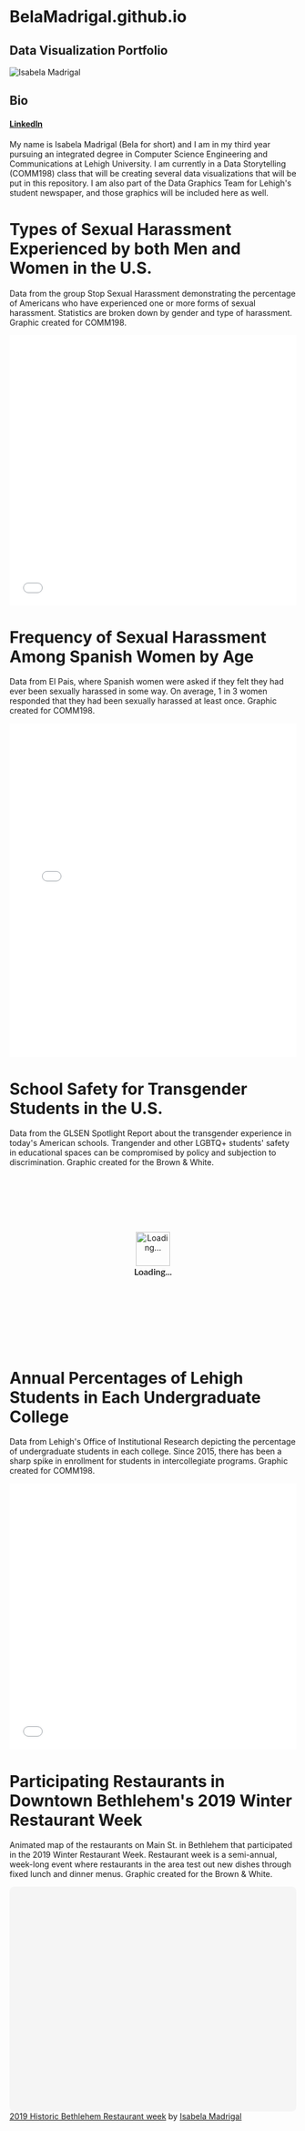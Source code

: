 # BelaMadrigal.github.io           
## Data Visualization Portfolio

![Isabela Madrigal](https://lh3.googleusercontent.com/yrIm_pwp3rYbZFl3uw313KDQqX1d5OJSzATjrmXG2ANBPwFKjAMjzutlYDrwYTaNHMxjcjizFluEAK1mfzTh_c-0W9VkMvGhg41NOugnpxT6tW-aj_wY_tsvvi1FmSo0OBenNNNuDkrLGghayPCyvB05UMNSl3swkc3LvN9NpRk71GEbHiJvodQVImKH1kF3suwVJ9fFaDUIhjQL2ZnLycfAaOQl94YvmAdrLZlYF-emvQxd6EP07eVPMI_XROipVYOIzIvnrknTMHAcopbm5nmj6YPgaw5WCr2LII8UvLDDmwQaPv1Xn-e5ihI-NC7-oTGh2sVxSjgHOlqVep1liRDIpxZUN3w4QV2cq5KDVZxGk967w5Z18UZq4qj6qbfA6hVQ6rtqFVtJP-R0KJz8UHjOM2s5B_EctOEyKgi1YpAVplY4FMh_TvxlDzZHEk4SZiAdheDztN6CEJopwP--vaEUqLRbzY9FrVN1rVnHc0IFXXQgWMs-gBpNXNCxsgYCKMkYxt9jWk6PbQ35XVxNZ8DVhaV_2_1zPMnY5OwRj-wFhqo8TAlyt4v0muuFd_ku3O0rJZQJhjRbfjpmsO9oS32B7Yf1OE0cGmxpjLWFaElqFrS6uWDEv50dmZWWANQ1cZSlFNG8dWL02xqDcRsJT12dVnt6RULYfL89Tj1AY7LtrQRO9QQsh5XwSXcLJPub6AS9bkI1S1kwrrGyqw=w1325-h883-no)
## Bio
#### [LinkedIn](https://www.linkedin.com/in/isabela-madrigal-46402a152/)

My name is Isabela Madrigal (Bela for short) and I am in my third year 
pursuing an integrated degree in Computer Science Engineering and 
Communications at Lehigh University. I am currently in a Data Storytelling 
(COMM198) class that will be creating several data visualizations that will be put 
in this repository. I am also part of the Data Graphics Team for Lehigh's student 
newspaper, and those graphics will be included here as well.

# Types of Sexual Harassment Experienced by both Men and Women in the U.S.
Data from the group Stop Sexual Harassment demonstrating the percentage of Americans who have experienced one or more forms of sexual harassment. Statistics are broken down by gender and type of harassment. Graphic created for COMM198.

<iframe title="Chart: Types of Sexual Harassment Experienced by both Men and Women in the U.S." aria-describedby="Percentages of American men and women who have experienced some form of sexual harassment." id="datawrapper-chart-gYdc2" src="//datawrapper.dwcdn.net/gYdc2/1/" scrolling="no" frameborder="0" style="width: 0; min-width: 100% !important;" height="475"></iframe><script type="text/javascript">!function(){"use strict";window.addEventListener("message",function(a){if(void 0!==a.data["datawrapper-height"])for(var t in a.data["datawrapper-height"]){var e=document.getElementById("datawrapper-chart-"+t);e&&(e.style.height=a.data["datawrapper-height"][t]+"px")}})}();</script>

# Frequency of Sexual Harassment Among Spanish Women by Age
Data from El Pais, where Spanish women were asked if they felt they had ever been sexually harassed in some way. On average, 1 in 3 women responded that they had been sexually harassed at least once. Graphic created for COMM198.

<iframe title="Chart: Frequency of sexual harassment among Spanish women by age" aria-describedby="Percentages based on survey responses of Spanish women in various age groups who were asked if they felt like they had ever experienced any form of sexual harassment." id="datawrapper-chart-jAtf3" src="//datawrapper.dwcdn.net/jAtf3/1/" scrolling="no" frameborder="0" style="width: 0; min-width: 100% !important;" height="586"></iframe><script type="text/javascript">!function(){"use strict";window.addEventListener("message",function(a){if(void 0!==a.data["datawrapper-height"])for(var t in a.data["datawrapper-height"]){var e=document.getElementById("datawrapper-chart-"+t);e&&(e.style.height=a.data["datawrapper-height"][t]+"px")}})}();</script>

# School Safety for Transgender Students in the U.S.
Data from the GLSEN Spotlight Report about the transgender experience in today's American schools. Trangender and other LGBTQ+ students' safety in educational spaces can be compromised by policy and subjection to discrimination. Graphic created for the Brown & White.

<div class="piktowrapper-embed" style="height: 300px; position: relative;" data-uid="36815685-school-safety-for-trans-students"><div class="pikto-canvas-wrap"><div class="pikto-canvas"><div class="embed-loading-overlay" style="width: 100%; height: 100%; position: absolute; text-align: center;"><img width="60px" alt="Loading..." style="margin-top: 100px" src="https://create.piktochart.com/loading.gif"/><p style="margin: 0; padding: 0; font-family: Lato, Helvetica, Arial, sans-serif; font-weight: 600; font-size: 16px">Loading...</p></div></div></div></div><script>(function(d){var js, id="pikto-embed-js", ref=d.getElementsByTagName("script")[0];if (d.getElementById(id)) { return;}js=d.createElement("script"); js.id=id; js.async=true;js.src="https://create.piktochart.com/assets/embedding/embed.js";ref.parentNode.insertBefore(js, ref);}(document));</script>

# Annual Percentages of Lehigh Students in Each Undergraduate College
Data from Lehigh's Office of Institutional Research depicting the percentage of undergraduate students in each college. Since 2015, there has been a sharp spike in enrollment for students in intercollegiate programs. Graphic created for COMM198.

<iframe title="Chart: Annual Percentages of Lehigh Students in Each Undergraduate College" aria-describedby="Since 2015, there has been a spike in enrollment for students in Intercollegiate programs." id="datawrapper-chart-q60XI" src="//datawrapper.dwcdn.net/q60XI/1/" scrolling="no" frameborder="0" style="width: 0; min-width: 100% !important;" height="467"></iframe><script type="text/javascript">!function(){"use strict";window.addEventListener("message",function(a){if(void 0!==a.data["datawrapper-height"])for(var t in a.data["datawrapper-height"]){var e=document.getElementById("datawrapper-chart-"+t);e&&(e.style.height=a.data["datawrapper-height"][t]+"px")}})}();</script>

# Participating Restaurants in Downtown Bethlehem's 2019 Winter Restaurant Week
Animated map of the restaurants on Main St. in Bethlehem that participated in the 2019 Winter Restaurant Week. Restaurant week is a semi-annual, week-long event where restaurants in the area test out new dishes through fixed lunch and dinner menus. Graphic created for the Brown & White.

<div class="canva-embed" data-design-id="DADQjlYq0Fs" data-height-ratio="0.7727" style="padding:77.2727% 5px 5px 5px;background:rgba(0,0,0,0.03);border-radius:8px;"></div><script async src="https:&#x2F;&#x2F;sdk.canva.com&#x2F;v1&#x2F;embed.js"></script><a href="https:&#x2F;&#x2F;www.canva.com&#x2F;design&#x2F;DADQjlYq0Fs&#x2F;view?utm_content=DADQjlYq0Fs&amp;utm_campaign=designshare&amp;utm_medium=embeds&amp;utm_source=link" target="_blank" rel="noopener">2019 Historic Bethlehem Restaurant week</a> by <a href="https:&#x2F;&#x2F;www.canva.com&#x2F;aim220?utm_campaign=designshare&amp;utm_medium=embeds&amp;utm_source=link" target="_blank" rel="noopener">Isabela Madrigal</a>
